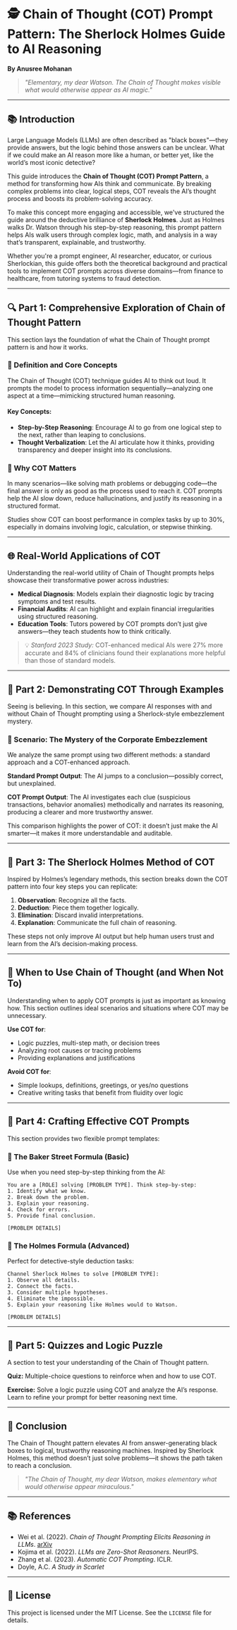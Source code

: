 
# 🕵️ Chain of Thought (COT) Prompt Pattern: The Sherlock Holmes Guide to AI Reasoning
**By Anusree Mohanan**

> _"Elementary, my dear Watson. The Chain of Thought makes visible what would otherwise appear as AI magic."_

---

## 📚 Introduction

Large Language Models (LLMs) are often described as "black boxes"—they provide answers, but the logic behind those answers can be unclear. What if we could make an AI reason more like a human, or better yet, like the world’s most iconic detective?

This guide introduces the **Chain of Thought (COT) Prompt Pattern**, a method for transforming how AIs think and communicate. By breaking complex problems into clear, logical steps, COT reveals the AI’s thought process and boosts its problem-solving accuracy.

To make this concept more engaging and accessible, we've structured the guide around the deductive brilliance of **Sherlock Holmes**. Just as Holmes walks Dr. Watson through his step-by-step reasoning, this prompt pattern helps AIs walk users through complex logic, math, and analysis in a way that’s transparent, explainable, and trustworthy.

Whether you're a prompt engineer, AI researcher, educator, or curious Sherlockian, this guide offers both the theoretical background and practical tools to implement COT prompts across diverse domains—from finance to healthcare, from tutoring systems to fraud detection.

---

## 🔍 Part 1: Comprehensive Exploration of Chain of Thought Pattern

This section lays the foundation of what the Chain of Thought prompt pattern is and how it works.

### 🧠 Definition and Core Concepts

The Chain of Thought (COT) technique guides AI to think out loud. It prompts the model to process information sequentially—analyzing one aspect at a time—mimicking structured human reasoning.

#### Key Concepts:
- **Step-by-Step Reasoning**: Encourage AI to go from one logical step to the next, rather than leaping to conclusions.
- **Thought Verbalization**: Let the AI articulate how it thinks, providing transparency and deeper insight into its conclusions.

### 🎯 Why COT Matters

In many scenarios—like solving math problems or debugging code—the final answer is only as good as the process used to reach it. COT prompts help the AI slow down, reduce hallucinations, and justify its reasoning in a structured format.

Studies show COT can boost performance in complex tasks by up to 30%, especially in domains involving logic, calculation, or stepwise thinking.

---

## 🌐 Real-World Applications of COT

Understanding the real-world utility of Chain of Thought prompts helps showcase their transformative power across industries:

- **Medical Diagnosis**: Models explain their diagnostic logic by tracing symptoms and test results.
- **Financial Audits**: AI can highlight and explain financial irregularities using structured reasoning.
- **Education Tools**: Tutors powered by COT prompts don’t just give answers—they teach students how to think critically.

> 💡 *Stanford 2023 Study:* COT-enhanced medical AIs were 27% more accurate and 84% of clinicians found their explanations more helpful than those of standard models.

---

## 🧩 Part 2: Demonstrating COT Through Examples

Seeing is believing. In this section, we compare AI responses with and without Chain of Thought prompting using a Sherlock-style embezzlement mystery.

### 🧪 Scenario: The Mystery of the Corporate Embezzlement

We analyze the same prompt using two different methods: a standard approach and a COT-enhanced approach.

**Standard Prompt Output**: The AI jumps to a conclusion—possibly correct, but unexplained.

**COT Prompt Output**: The AI investigates each clue (suspicious transactions, behavior anomalies) methodically and narrates its reasoning, producing a clearer and more trustworthy answer.

This comparison highlights the power of COT: it doesn’t just make the AI smarter—it makes it more understandable and auditable.

---

## 🧠 Part 3: The Sherlock Holmes Method of COT

Inspired by Holmes’s legendary methods, this section breaks down the COT pattern into four key steps you can replicate:

1. **Observation**: Recognize all the facts.
2. **Deduction**: Piece them together logically.
3. **Elimination**: Discard invalid interpretations.
4. **Explanation**: Communicate the full chain of reasoning.

These steps not only improve AI output but help human users trust and learn from the AI’s decision-making process.

---

## 🧰 When to Use Chain of Thought (and When Not To)

Understanding when to apply COT prompts is just as important as knowing how. This section outlines ideal scenarios and situations where COT may be unnecessary.

**Use COT for**:
- Logic puzzles, multi-step math, or decision trees
- Analyzing root causes or tracing problems
- Providing explanations and justifications

**Avoid COT for**:
- Simple lookups, definitions, greetings, or yes/no questions
- Creative writing tasks that benefit from fluidity over logic

---

## 🧪 Part 4: Crafting Effective COT Prompts

This section provides two flexible prompt templates:

### 🔣 The Baker Street Formula (Basic)
Use when you need step-by-step thinking from the AI:

```text
You are a [ROLE] solving [PROBLEM TYPE]. Think step-by-step:
1. Identify what we know.
2. Break down the problem.
3. Explain your reasoning.
4. Check for errors.
5. Provide final conclusion.

[PROBLEM DETAILS]
```

### 🧠 The Holmes Formula (Advanced)
Perfect for detective-style deduction tasks:

```text
Channel Sherlock Holmes to solve [PROBLEM TYPE]:
1. Observe all details.
2. Connect the facts.
3. Consider multiple hypotheses.
4. Eliminate the impossible.
5. Explain your reasoning like Holmes would to Watson.

[PROBLEM DETAILS]
```

---

## 🧩 Part 5: Quizzes and Logic Puzzle

A section to test your understanding of the Chain of Thought pattern.

**Quiz:** Multiple-choice questions to reinforce when and how to use COT.

**Exercise:** Solve a logic puzzle using COT and analyze the AI’s response. Learn to refine your prompt for better reasoning next time.

---

## 📝 Conclusion

The Chain of Thought pattern elevates AI from answer-generating black boxes to logical, trustworthy reasoning machines. Inspired by Sherlock Holmes, this method doesn’t just solve problems—it shows the path taken to reach a conclusion.

> _"The Chain of Thought, my dear Watson, makes elementary what would otherwise appear miraculous."_

---

## 📚 References

- Wei et al. (2022). *Chain of Thought Prompting Elicits Reasoning in LLMs*. [arXiv](https://arxiv.org/abs/2201.11903)
- Kojima et al. (2022). *LLMs are Zero-Shot Reasoners*. NeurIPS.
- Zhang et al. (2023). *Automatic COT Prompting*. ICLR.
- Doyle, A.C. *A Study in Scarlet*

---

## 📄 License

This project is licensed under the MIT License. See the `LICENSE` file for details.

